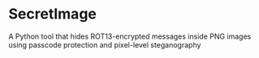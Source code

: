 # SecretImage
A Python tool that hides ROT13-encrypted messages inside PNG images using passcode protection and pixel-level steganography
